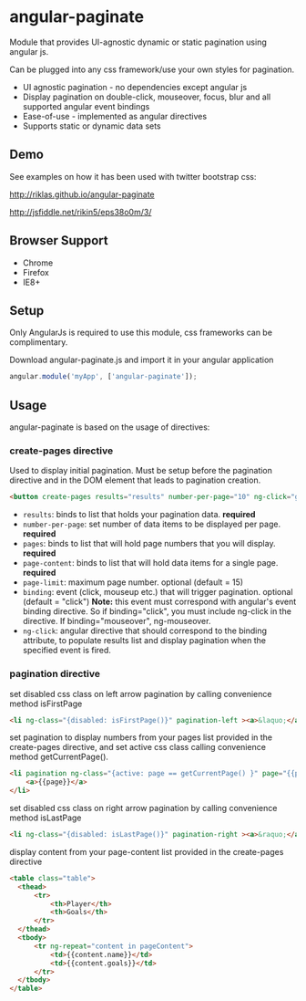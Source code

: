 # angular-paginate


Module that provides UI-agnostic dynamic or static pagination using angular js.


Can be plugged into any css framework/use your own styles for pagination.

- UI agnostic pagination - no dependencies except angular js
- Display pagination on double-click, mouseover, focus, blur and all supported angular event bindings
- Ease-of-use - implemented as angular directives
- Supports static or dynamic data sets


## Demo
See examples on how it has been used with twitter bootstrap css:

http://riklas.github.io/angular-paginate

http://jsfiddle.net/rikin5/eps38o0m/3/


## Browser Support
* Chrome
* Firefox
* IE8+

## Setup

Only AngularJs is required to use this module, css frameworks can be complimentary.

Download angular-paginate.js and import it in your angular application

```javascript
angular.module('myApp', ['angular-paginate']);
```
## Usage
angular-paginate is based on the usage of directives:

### create-pages directive

Used to display initial pagination. Must be setup before the pagination directive and in the DOM element that leads to pagination creation.

```html
<button create-pages results="results" number-per-page="10" ng-click="getResults();showPaginate=true" pages="pages" page-content="pageContent" page-limit="15" binding="mouseup">Paginate!</button>
```

* ```results```:  binds to list that holds your pagination data. **required**
* ```number-per-page```:  set number of data items to be displayed per page. **required**
* ```pages```: binds to list that will hold page numbers that you will display. **required**
* ```page-content```: binds to list that will hold data items for a single page. **required**
* ```page-limit```: maximum page number. optional (default = 15)
* ```binding```: event (click, mouseup etc.) that will trigger pagination. optional (default = "click")
                 **Note:** this event must correspond with angular's event binding directive. So if binding="click", you must                     include ng-click in the directive. If binding="mouseover", ng-mouseover.
* ```ng-click```: angular directive that should correspond to the binding attribute, to populate results list and display pagination when the specified event is fired.


### pagination directive

set disabled css class on left arrow pagination by calling convenience method isFirstPage
```html
<li ng-class="{disabled: isFirstPage()}" pagination-left ><a>&laquo;</a></li>
```

set pagination to display numbers from your pages list provided in the create-pages directive, and set active css class calling convenience method getCurrentPage().
```html
<li pagination ng-class="{active: page == getCurrentPage() }" page="{{page}}" ng-repeat="page in pages">
    <a>{{page}}</a>
</li>
```

set disabled css class on right arrow pagination by calling convenience method isLastPage
```html
<li ng-class="{disabled: isLastPage()}" pagination-right ><a>&raquo;</a></li>
```

display content from your page-content list provided in the create-pages directive
```html
<table class="table">
  <thead>
      <tr>
          <th>Player</th>
          <th>Goals</th>
      </tr>
  </thead>
  <tbody>
      <tr ng-repeat="content in pageContent">
          <td>{{content.name}}</td>
          <td>{{content.goals}}</td>
      </tr>
  </tbody>
</table>
```

